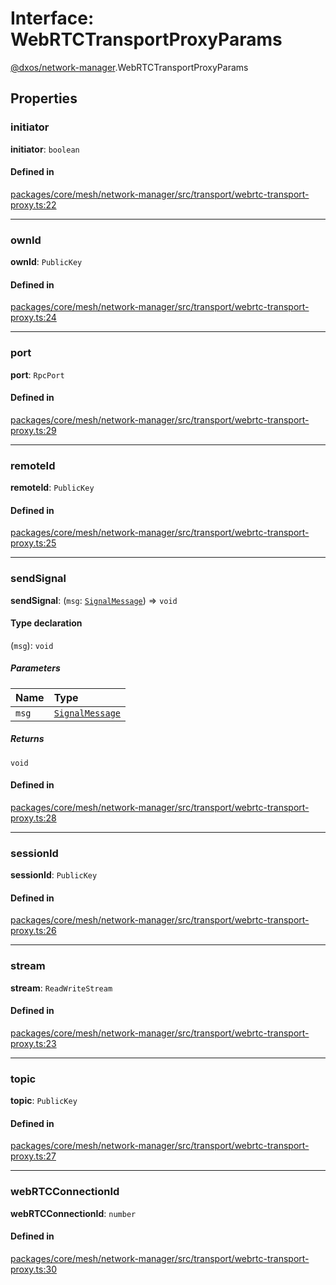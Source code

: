 # Interface: WebRTCTransportProxyParams

[@dxos/network-manager](../modules/dxos_network_manager.md).WebRTCTransportProxyParams

## Properties

### initiator

 **initiator**: `boolean`

#### Defined in

[packages/core/mesh/network-manager/src/transport/webrtc-transport-proxy.ts:22](https://github.com/dxos/dxos/blob/main/packages/core/mesh/network-manager/src/transport/webrtc-transport-proxy.ts#L22)

___

### ownId

 **ownId**: `PublicKey`

#### Defined in

[packages/core/mesh/network-manager/src/transport/webrtc-transport-proxy.ts:24](https://github.com/dxos/dxos/blob/main/packages/core/mesh/network-manager/src/transport/webrtc-transport-proxy.ts#L24)

___

### port

 **port**: `RpcPort`

#### Defined in

[packages/core/mesh/network-manager/src/transport/webrtc-transport-proxy.ts:29](https://github.com/dxos/dxos/blob/main/packages/core/mesh/network-manager/src/transport/webrtc-transport-proxy.ts#L29)

___

### remoteId

 **remoteId**: `PublicKey`

#### Defined in

[packages/core/mesh/network-manager/src/transport/webrtc-transport-proxy.ts:25](https://github.com/dxos/dxos/blob/main/packages/core/mesh/network-manager/src/transport/webrtc-transport-proxy.ts#L25)

___

### sendSignal

 **sendSignal**: (`msg`: [`SignalMessage`](dxos_network_manager.SignalMessage.md)) => `void`

#### Type declaration

(`msg`): `void`

##### Parameters

| Name | Type |
| :------ | :------ |
| `msg` | [`SignalMessage`](dxos_network_manager.SignalMessage.md) |

##### Returns

`void`

#### Defined in

[packages/core/mesh/network-manager/src/transport/webrtc-transport-proxy.ts:28](https://github.com/dxos/dxos/blob/main/packages/core/mesh/network-manager/src/transport/webrtc-transport-proxy.ts#L28)

___

### sessionId

 **sessionId**: `PublicKey`

#### Defined in

[packages/core/mesh/network-manager/src/transport/webrtc-transport-proxy.ts:26](https://github.com/dxos/dxos/blob/main/packages/core/mesh/network-manager/src/transport/webrtc-transport-proxy.ts#L26)

___

### stream

 **stream**: `ReadWriteStream`

#### Defined in

[packages/core/mesh/network-manager/src/transport/webrtc-transport-proxy.ts:23](https://github.com/dxos/dxos/blob/main/packages/core/mesh/network-manager/src/transport/webrtc-transport-proxy.ts#L23)

___

### topic

 **topic**: `PublicKey`

#### Defined in

[packages/core/mesh/network-manager/src/transport/webrtc-transport-proxy.ts:27](https://github.com/dxos/dxos/blob/main/packages/core/mesh/network-manager/src/transport/webrtc-transport-proxy.ts#L27)

___

### webRTCConnectionId

 **webRTCConnectionId**: `number`

#### Defined in

[packages/core/mesh/network-manager/src/transport/webrtc-transport-proxy.ts:30](https://github.com/dxos/dxos/blob/main/packages/core/mesh/network-manager/src/transport/webrtc-transport-proxy.ts#L30)
